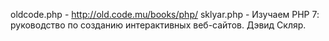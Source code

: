 oldcode.php - http://old.code.mu/books/php/
sklyar.php - Изучаем РНР 7: руководство по созданию интерактивных веб-сайтов. Дэвид Скляр.
